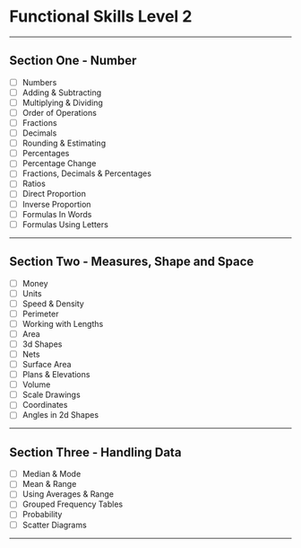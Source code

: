 # Functional Skills Level 2

---

## Section One - **Number**

- [ ] Numbers
- [ ] Adding & Subtracting
- [ ] Multiplying & Dividing
- [ ] Order of Operations
- [ ] Fractions
- [ ] Decimals
- [ ] Rounding & Estimating
- [ ] Percentages
- [ ] Percentage Change
- [ ] Fractions, Decimals & Percentages
- [ ] Ratios
- [ ] Direct Proportion
- [ ] Inverse Proportion
- [ ] Formulas In Words
- [ ] Formulas Using Letters

---

## Section Two - **Measures, Shape and Space**

- [ ] Money
- [ ] Units
- [ ] Speed & Density
- [ ] Perimeter
- [ ] Working with Lengths
- [ ] Area
- [ ] 3d Shapes
- [ ] Nets
- [ ] Surface Area
- [ ] Plans & Elevations
- [ ] Volume
- [ ] Scale Drawings
- [ ] Coordinates
- [ ] Angles in 2d Shapes

---

## Section Three - **Handling Data**

- [ ] Median & Mode
- [ ] Mean & Range
- [ ] Using Averages & Range
- [ ] Grouped Frequency Tables
- [ ] Probability
- [ ] Scatter Diagrams

---
